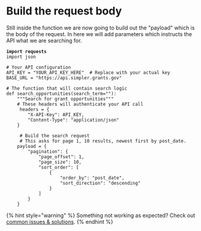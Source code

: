 # Build the request body

Still inside the function we are now going to build out the "payload" which is the body of the request. In here we will add parameters which instructs the API what we are searching for.&#x20;

<pre class="language-python"><code class="lang-python"><strong>import requests
</strong>import json

# Your API configuration
API_KEY = "YOUR_API_KEY_HERE"  # Replace with your actual key
BASE_URL = "https://api.simpler.grants.gov"

# The function that will contain search logic
def search_opportunities(search_term=""):
    """Search for grant opportunities"""
    # These headers will authenticate your API call
     headers = {
        "X-API-Key": API_KEY,
        "Content-Type": "application/json"
    }
    
     # Build the search request
     # This asks for page 1, 10 results, newest first by post_date.
    payload = {
        "pagination": {
            "page_offset": 1,
            "page_size": 10,
            "sort_order": [
                {
                    "order_by": "post_date",
                    "sort_direction": "descending"
                }
            ]
        }
    }
</code></pre>

{% hint style="warning" %}
Something not working as expected? Check out [common issues & solutions](../common-issues-and-solutions.md).&#x20;
{% endhint %}
